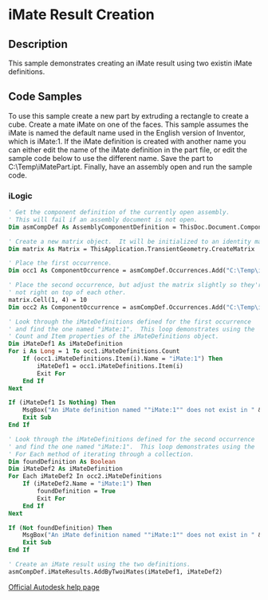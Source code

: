 # iMate Result Creation

## Description
This sample demonstrates creating an iMate result using two existin iMate definitions.

## Code Samples 
To use this sample create a new part by extruding a rectangle to create a cube. Create a mate iMate on one of the faces. This sample assumes the iMate is named the default name used in the English version of Inventor, which is iMate:1. If the iMate definition is created with another name you can either edit the name of the iMate definition in the part file, or edit the sample code below to use the different name. Save the part to C:\Temp\iMatePart.ipt. Finally, have an assembly open and run the sample code.

### iLogic
```vb
' Get the component definition of the currently open assembly.
' This will fail if an assembly document is not open.
Dim asmCompDef As AssemblyComponentDefinition = ThisDoc.Document.ComponentDefinition

' Create a new matrix object.  It will be initialized to an identity matrix.
Dim matrix As Matrix = ThisApplication.TransientGeometry.CreateMatrix

' Place the first occurrence.
Dim occ1 As ComponentOccurrence = asmCompDef.Occurrences.Add("C:\Temp\iMatePart.ipt", matrix)

' Place the second occurrence, but adjust the matrix slightly so they're
' not right on top of each other.
matrix.Cell(1, 4) = 10
Dim occ2 As ComponentOccurrence = asmCompDef.Occurrences.Add("C:\Temp\iMatePart.ipt", matrix)

' Look through the iMateDefinitions defined for the first occurrence
' and find the one named "iMate:1".  This loop demonstrates using the
' Count and Item properties of the iMateDefinitions object.
Dim iMateDef1 As iMateDefinition
For i As Long = 1 To occ1.iMateDefinitions.Count
    If (occ1.iMateDefinitions.Item(i).Name = "iMate:1") Then
        iMateDef1 = occ1.iMateDefinitions.Item(i)
        Exit For
    End If
Next

If (iMateDef1 Is Nothing) Then
    MsgBox("An iMate definition named ""iMate:1"" does not exist in " & occ1.Name)
    Exit Sub
End If

' Look through the iMateDefinitions defined for the second occurrence
' and find the one named "iMate:1".  This loop demonstrates using the
' For Each method of iterating through a collection.
Dim foundDefinition As Boolean
Dim iMateDef2 As iMateDefinition
For Each iMateDef2 In occ2.iMateDefinitions
    If (iMateDef2.Name = "iMate:1") Then
        foundDefinition = True
        Exit For
    End If
Next

If (Not foundDefinition) Then
    MsgBox("An iMate definition named ""iMate:1"" does not exist in " & occ2.Name)
    Exit Sub
End If

' Create an iMate result using the two definitions.
asmCompDef.iMateResults.AddByTwoiMates(iMateDef1, iMateDef2)
```
[Official Autodesk help page](https://help.autodesk.com/view/INVNTOR/2025/ENU/?guid=iMateResult_Sample)